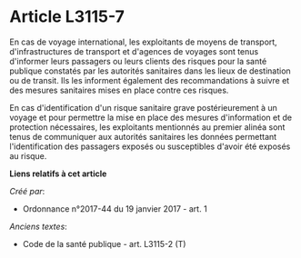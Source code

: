 # Article L3115-7

En cas de voyage international, les exploitants de moyens de transport, d'infrastructures de transport et d'agences de
voyages sont tenus d'informer leurs passagers ou leurs clients des risques pour la santé publique constatés par les autorités
sanitaires dans les lieux de destination ou de transit. Ils les informent également des recommandations à suivre et des
mesures sanitaires mises en place contre ces risques. 

En cas d'identification d'un risque sanitaire grave postérieurement à un voyage et pour permettre la mise en place des
mesures d'information et de protection nécessaires, les exploitants mentionnés au premier alinéa sont tenus de communiquer
aux autorités sanitaires les données permettant l'identification des passagers exposés ou susceptibles d'avoir été exposés au
risque.

**Liens relatifs à cet article**

_Créé par_:

  - Ordonnance n°2017-44 du 19 janvier 2017 - art. 1

_Anciens textes_:

  - Code de la santé publique - art. L3115-2 (T)
